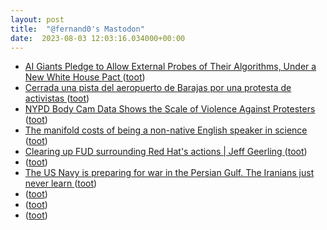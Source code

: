 ```yaml
---
layout: post
title:  "@fernand0's Mastodon"
date:  2023-08-03 12:03:16.034000+00:00
---
```

*  [AI Giants Pledge to Allow External Probes of Their Algorithms, Under a New White House Pact ](https://www.wired.com/story/ai-giants-pledge-external-probes-algorithms-white-house) ([toot](https://mastodon.social/@fernand0/110825583151255342))
*  [Cerrada una pista del aeropuerto de Barajas por una protesta de activistas ](https://efe.com/economia/2023-07-21/cierre-pista-aeropuerto-barajas-activistas-medioambientales) ([toot](https://mastodon.social/@fernand0/110825414121346710))
*  [NYPD Body Cam Data Shows the Scale of Violence Against Protesters ](https://www.wired.com/story/nypd-george-floyd-nyc-protester-settlement) ([toot](https://mastodon.social/@fernand0/110825246259934172))
*  [The manifold costs of being a non-native English speaker in science ](https://journals.plos.org/plosbiology/article?id=10.1371/journal.pbio.300218) ([toot](https://mastodon.social/@fernand0/110825036164589018))
*  [Clearing up FUD surrounding Red Hat's actions \| Jeff Geerling ](https://www.jeffgeerling.com/blog/2023/clearing-fud-surrounding-red-hats-action) ([toot](https://mastodon.social/@fernand0/110824653209913401))
*  [ ](https://mastodon.social/users/fernand0/statuses/110824572594502978/activity) ([toot](https://mastodon.social/users/fernand0/statuses/110824572594502978/activity))
*  [The US Navy is preparing for war in the Persian Gulf. The Iranians just never learn ](https://www.telegraph.co.uk/news/2023/07/20/us-navy-persian-gulf-war-iran-repeat) ([toot](https://mastodon.social/@fernand0/110824496879013788))
*  [ ](https://mastodon.social/users/fernand0/statuses/110823833624272742/activity) ([toot](https://mastodon.social/users/fernand0/statuses/110823833624272742/activity))
*  [ ](https://socialred.almacenero.uk/@artbol) ([toot](https://mastodon.social/@fernand0/110821486638757219))
*  [ ](https://mastodon.social/@HarryLeRoy) ([toot](https://mastodon.social/@fernand0/110821483028043872))
